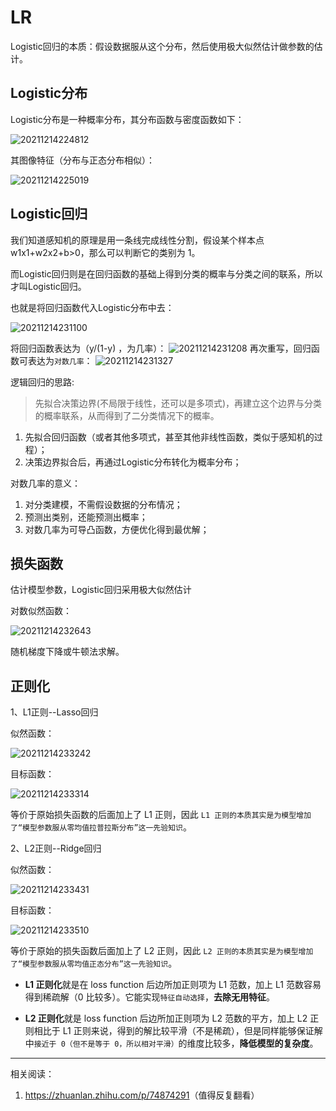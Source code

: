 <!--
 * @Description: LR
 * @Version: 1.0
 * @Autor: xihuishaw
 * @Date: 2021-12-14 00:06:59
 * @LastEditors: xihuishaw
 * @LastEditTime: 2021-12-15 00:06:54
-->

# LR

Logistic回归的本质：假设数据服从这个分布，然后使用极大似然估计做参数的估计。

## Logistic分布

Logistic分布是一种概率分布，其分布函数与密度函数如下：

![20211214224812](https://cdn.jsdelivr.net/gh/xihuishawpy/PicBad@main/blogs/pictures/20211214224812.png)

其图像特征（分布与正态分布相似）：

![20211214225019](https://cdn.jsdelivr.net/gh/xihuishawpy/PicBad@main/blogs/pictures/20211214225019.png)

## Logistic回归

我们知道感知机的原理是用一条线完成线性分割，假设某个样本点w1x1+w2x2+b>0，那么可以判断它的类别为 1。

而Logistic回归则是在回归函数的基础上得到分类的概率与分类之间的联系，所以才叫Logistic回归。

也就是将回归函数代入Logistic分布中去：

![20211214231100](https://cdn.jsdelivr.net/gh/xihuishawpy/PicBad@main/blogs/pictures/20211214231100.png)

将回归函数表达为（y/(1-y) ，为几率）：
![20211214231208](https://cdn.jsdelivr.net/gh/xihuishawpy/PicBad@main/blogs/pictures/20211214231208.png)
再次重写，回归函数可表达为`对数几率`：
![20211214231327](https://cdn.jsdelivr.net/gh/xihuishawpy/PicBad@main/blogs/pictures/20211214231327.png)

逻辑回归的思路:
>先拟合决策边界(不局限于线性，还可以是多项式)，再建立这个边界与分类的概率联系，从而得到了二分类情况下的概率。

1. 先拟合回归函数（或者其他多项式，甚至其他非线性函数，类似于感知机的过程）；
2. 决策边界拟合后，再通过Logistic分布转化为概率分布；

对数几率的意义：

1. 对分类建模，不需假设数据的分布情况；
2. 预测出类别，还能预测出概率；
3. 对数几率为可导凸函数，方便优化得到最优解；

## 损失函数

估计模型参数，Logistic回归采用极大似然估计

对数似然函数：

![20211214232643](https://cdn.jsdelivr.net/gh/xihuishawpy/PicBad@main/blogs/pictures/20211214232643.png)

随机梯度下降或牛顿法求解。

## 正则化

1、L1正则--Lasso回归

似然函数：

![20211214233242](https://cdn.jsdelivr.net/gh/xihuishawpy/PicBad@main/blogs/pictures/20211214233242.png)

目标函数：

![20211214233314](https://cdn.jsdelivr.net/gh/xihuishawpy/PicBad@main/blogs/pictures/20211214233314.png)

等价于原始损失函数的后面加上了 L1 正则，因此 `L1 正则的本质其实是为模型增加了“模型参数服从零均值拉普拉斯分布”这一先验知识`。

2、L2正则--Ridge回归

似然函数：

![20211214233431](https://cdn.jsdelivr.net/gh/xihuishawpy/PicBad@main/blogs/pictures/20211214233431.png)

目标函数：

![20211214233510](https://cdn.jsdelivr.net/gh/xihuishawpy/PicBad@main/blogs/pictures/20211214233510.png)

等价于原始的损失函数后面加上了 L2 正则，因此 `L2 正则的本质其实是为模型增加了“模型参数服从零均值正态分布”这一先验知识`。

- **L1 正则化**就是在 loss function 后边所加正则项为 L1 范数，加上 L1 范数容易得到稀疏解（0 比较多）。它能实现`特征自动选择`，**去除无用特征**。

- **L2 正则化**就是 loss function 后边所加正则项为 L2 范数的平方，加上 L2 正则相比于 L1 正则来说，得到的解比较平滑（不是稀疏），但是同样能够保证解中`接近于 0（但不是等于 0，所以相对平滑）`的维度比较多，**降低模型的复杂度**。

------

相关阅读：

1. <https://zhuanlan.zhihu.com/p/74874291>（值得反复翻看）
